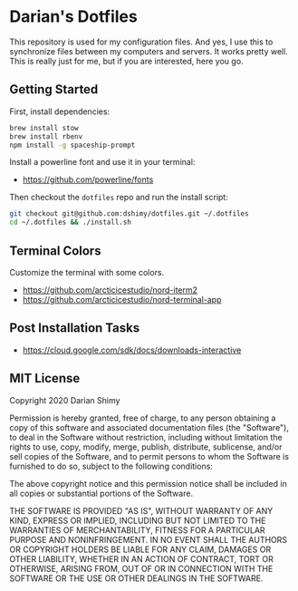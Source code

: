 # Darian's Dotfiles

This repository is used for my configuration files. And yes, I use this to synchronize files between my computers and servers.  It works pretty well.  This is really just for me, but if you are interested, here you go.

## Getting Started

First, install dependencies:

```sh
brew install stow
brew install rbenv
npm install -g spaceship-prompt
```

Install a powerline font and use it in your terminal:

- https://github.com/powerline/fonts

Then checkout the `dotfiles` repo and run the install script:

```sh
git checkout git@github.com:dshimy/dotfiles.git ~/.dotfiles
cd ~/.dotfiles && ./install.sh
```

## Terminal Colors

Customize the terminal with some colors.

- https://github.com/arcticicestudio/nord-iterm2
- https://github.com/arcticicestudio/nord-terminal-app

## Post Installation Tasks

- https://cloud.google.com/sdk/docs/downloads-interactive

## MIT License

Copyright 2020 Darian Shimy

Permission is hereby granted, free of charge, to any person obtaining a copy of this software and associated documentation files (the "Software"), to deal in the Software without restriction, including without limitation the rights to use, copy, modify, merge, publish, distribute, sublicense, and/or sell copies of the Software, and to permit persons to whom the Software is furnished to do so, subject to the following conditions:

The above copyright notice and this permission notice shall be included in all copies or substantial portions of the Software.

THE SOFTWARE IS PROVIDED "AS IS", WITHOUT WARRANTY OF ANY KIND, EXPRESS OR IMPLIED, INCLUDING BUT NOT LIMITED TO THE WARRANTIES OF MERCHANTABILITY, FITNESS FOR A PARTICULAR PURPOSE AND NONINFRINGEMENT. IN NO EVENT SHALL THE AUTHORS OR COPYRIGHT HOLDERS BE LIABLE FOR ANY CLAIM, DAMAGES OR OTHER LIABILITY, WHETHER IN AN ACTION OF CONTRACT, TORT OR OTHERWISE, ARISING FROM, OUT OF OR IN CONNECTION WITH THE SOFTWARE OR THE USE OR OTHER DEALINGS IN THE SOFTWARE.
